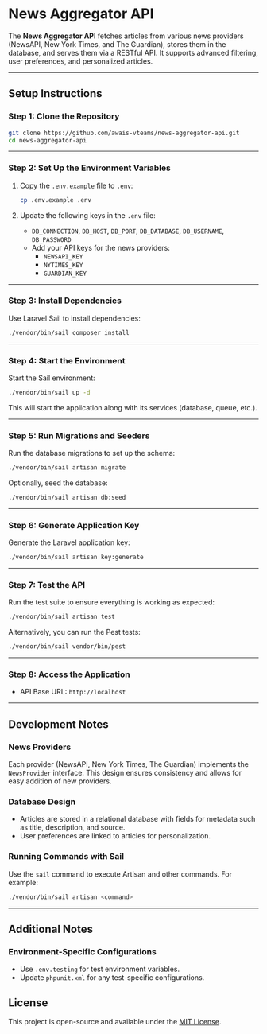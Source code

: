 # News Aggregator API

The **News Aggregator API** fetches articles from various news providers (NewsAPI, New York Times, and The Guardian), stores them in the database, and serves them via a RESTful API. It supports advanced filtering, user preferences, and personalized articles.

---

## Setup Instructions

### Step 1: Clone the Repository
```bash
git clone https://github.com/awais-vteams/news-aggregator-api.git
cd news-aggregator-api
```

---

### Step 2: Set Up the Environment Variables
1. Copy the `.env.example` file to `.env`:
   ```bash
   cp .env.example .env
   ```

2. Update the following keys in the `.env` file:
    - `DB_CONNECTION`, `DB_HOST`, `DB_PORT`, `DB_DATABASE`, `DB_USERNAME`, `DB_PASSWORD`
    - Add your API keys for the news providers:
        - `NEWSAPI_KEY`
        - `NYTIMES_KEY`
        - `GUARDIAN_KEY`

---

### Step 3: Install Dependencies
Use Laravel Sail to install dependencies:
```bash
./vendor/bin/sail composer install
```

---

### Step 4: Start the Environment
Start the Sail environment:
```bash
./vendor/bin/sail up -d
```

This will start the application along with its services (database, queue, etc.).

---

### Step 5: Run Migrations and Seeders
Run the database migrations to set up the schema:
```bash
./vendor/bin/sail artisan migrate
```

Optionally, seed the database:
```bash
./vendor/bin/sail artisan db:seed
```

---

### Step 6: Generate Application Key
Generate the Laravel application key:
```bash
./vendor/bin/sail artisan key:generate
```

---

### Step 7: Test the API
Run the test suite to ensure everything is working as expected:
```bash
./vendor/bin/sail artisan test
```

Alternatively, you can run the Pest tests:
```bash
./vendor/bin/sail vendor/bin/pest
```

---

### Step 8: Access the Application
- API Base URL: `http://localhost`

---

## Development Notes

### News Providers
Each provider (NewsAPI, New York Times, The Guardian) implements the `NewsProvider` interface. This design ensures consistency and allows for easy addition of new providers.

### Database Design
- Articles are stored in a relational database with fields for metadata such as title, description, and source.
- User preferences are linked to articles for personalization.

### Running Commands with Sail
Use the `sail` command to execute Artisan and other commands. For example:
```bash
./vendor/bin/sail artisan <command>
```

---

## Additional Notes

### Environment-Specific Configurations
- Use `.env.testing` for test environment variables.
- Update `phpunit.xml` for any test-specific configurations.

## License
This project is open-source and available under the [MIT License](LICENSE).
